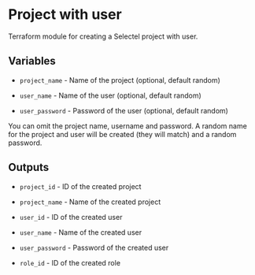 # Project with user

Terraform module for creating a Selectel project with user.

## Variables

  * `project_name` - Name of the project (optional, default random)

  * `user_name` - Name of the user (optional, default random)

  * `user_password` - Password of the user (optional, default random)

You can omit the project name, username and password. 
A random name for the project and user will be created (they will match) 
and a random password.

## Outputs

  * `project_id` - ID of the created project

  * `project_name` - Name of the created project

  * `user_id` - ID of the created user

  * `user_name` - Name of the created user

  * `user_password` - Password of the created user

  * `role_id` - ID of the created role
